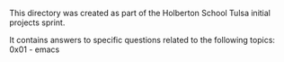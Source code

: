 This directory was created as part of the Holberton School Tulsa initial projects sprint.

It contains answers to specific questions related to the following topics:
        0x01 - emacs
